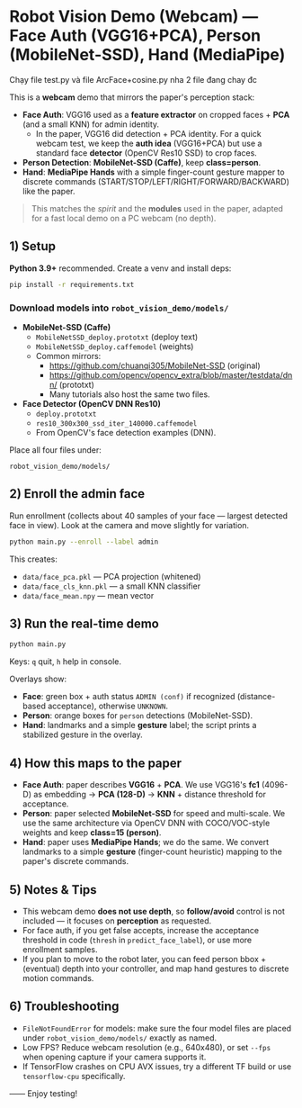 # Robot Vision Demo (Webcam) — Face Auth (VGG16+PCA), Person (MobileNet-SSD), Hand (MediaPipe)
Chạy file test.py và file ArcFace+cosine.py nha 2 file đang chay đc

This is a **webcam** demo that mirrors the paper's perception stack:
- **Face Auth**: VGG16 used as a **feature extractor** on cropped faces + **PCA** (and a small KNN) for admin identity.
  - In the paper, VGG16 did detection + PCA identity. For a quick webcam test, we keep the **auth idea** (VGG16+PCA) but use a standard face **detector** (OpenCV Res10 SSD) to crop faces.
- **Person Detection**: **MobileNet-SSD (Caffe)**, keep **class=person**.
- **Hand**: **MediaPipe Hands** with a simple finger-count gesture mapper to discrete commands (START/STOP/LEFT/RIGHT/FORWARD/BACKWARD) like the paper.

> This matches the *spirit* and the **modules** used in the paper, adapted for a fast local demo on a PC webcam (no depth).

## 1) Setup

**Python 3.9+** recommended. Create a venv and install deps:
```bash
pip install -r requirements.txt
```

### Download models into `robot_vision_demo/models/`

- **MobileNet-SSD (Caffe)**
  - `MobileNetSSD_deploy.prototxt` (deploy text)
  - `MobileNetSSD_deploy.caffemodel` (weights)
  - Common mirrors:
    - https://github.com/chuanqi305/MobileNet-SSD (original)
    - https://github.com/opencv/opencv_extra/blob/master/testdata/dnn/ (prototxt)
    - Many tutorials also host the same two files.
- **Face Detector (OpenCV DNN Res10)**
  - `deploy.prototxt`
  - `res10_300x300_ssd_iter_140000.caffemodel`
  - From OpenCV's face detection examples (DNN).

Place all four files under:
```
robot_vision_demo/models/
```

## 2) Enroll the admin face

Run enrollment (collects about 40 samples of your face — largest detected face in view). Look at the camera and move slightly for variation.

```bash
python main.py --enroll --label admin
```

This creates:
- `data/face_pca.pkl` — PCA projection (whitened)
- `data/face_cls_knn.pkl` — a small KNN classifier
- `data/face_mean.npy` — mean vector

## 3) Run the real-time demo

```bash
python main.py
```

Keys: `q` quit, `h` help in console.

Overlays show:
- **Face**: green box + auth status `ADMIN (conf)` if recognized (distance-based acceptance), otherwise `UNKNOWN`.
- **Person**: orange boxes for `person` detections (MobileNet-SSD).
- **Hand**: landmarks and a simple **gesture** label; the script prints a stabilized gesture in the overlay.

## 4) How this maps to the paper

- **Face Auth**: paper describes **VGG16** + **PCA**. We use VGG16's **fc1** (4096-D) as embedding → **PCA (128-D)** → **KNN** + distance threshold for acceptance.
- **Person**: paper selected **MobileNet-SSD** for speed and multi-scale. We use the same architecture via OpenCV DNN with COCO/VOC-style weights and keep **class=15 (person)**.
- **Hand**: paper uses **MediaPipe Hands**; we do the same. We convert landmarks to a simple **gesture** (finger-count heuristic) mapping to the paper's discrete commands.

## 5) Notes & Tips

- This webcam demo **does not use depth**, so **follow/avoid** control is not included — it focuses on **perception** as requested.
- For face auth, if you get false accepts, increase the acceptance threshold in code (`thresh` in `predict_face_label`), or use more enrollment samples.
- If you plan to move to the robot later, you can feed person bbox + (eventual) depth into your controller, and map hand gestures to discrete motion commands.

## 6) Troubleshooting

- `FileNotFoundError` for models: make sure the four model files are placed under `robot_vision_demo/models/` exactly as named.
- Low FPS? Reduce webcam resolution (e.g., 640x480), or set `--fps` when opening capture if your camera supports it.
- If TensorFlow crashes on CPU AVX issues, try a different TF build or use `tensorflow-cpu` specifically.

——
Enjoy testing!